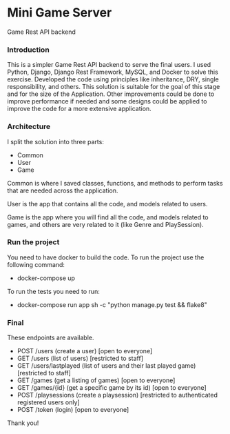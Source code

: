 # Mini Game Server

Game Rest API backend

### Introduction

This is a simpler Game Rest API backend to serve the final users. I used Python, Django, Django Rest Framework, MySQL, and Docker to solve this exercise. Developed the code using principles like inheritance, DRY, single responsibility, and others.
This solution is suitable for the goal of this stage and for the size of the Application. Other improvements could be done to improve performance if needed and some designs could be applied to improve the code for a more extensive application.

### Architecture

I split the solution into three parts:

- Common
- User
- Game

Common is where I saved classes, functions, and methods to perform tasks that are needed across the application.

User is the app that contains all the code, and models related to users.

Game is the app where you will find all the code, and models related to games, and others are very related to it (like Genre and PlaySession).

### Run the project

You need to have docker to build the code. To run the project use the following command:

- docker-compose up

To run the tests you need to run:

- docker-compose run app sh -c "python manage.py test && flake8"

### Final

These endpoints are available.

- POST /users (create a user) [open to everyone]
- GET /users (list of users) [restricted to staff]
- GET /users/lastplayed (list of users and their last played game) [restricted to staff]
- GET /games (get a listing of games) [open to everyone]
- GET /games/{id} (get a specific game by its id) [open to everyone]
- POST /playsessions (create a playsession) [restricted to authenticated registered users only]
- POST /token (login) [open to everyone]

Thank you!
